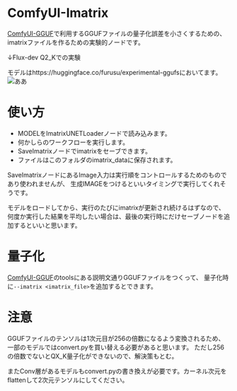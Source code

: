 # ComfyUI-Imatrix

[ComfyUI-GGUF](https://github.com/city96/ComfyUI-GGUF)で利用するGGUFファイルの量子化誤差を小さくするための、imatrixファイルを作るための実験的ノードです。

↓Flux-dev Q2_Kでの実験

モデルはhttps://huggingface.co/furusu/experimental-ggufsにおいてます。
![ああ](https://github.com/user-attachments/assets/33b2fca2-0b61-4e3e-82be-d3e4ec81e7ec)


# 使い方
+ MODELをImatrixUNETLoaderノードで読み込みます。
+ 何かしらのワークフローを実行します。
+ SaveImatrixノードでimatrixをセーブできます。
+ ファイルはこのフォルダのimatrix_dataに保存されます。

SaveImatrixノードにあるImage入力は実行順をコントロールするためのものであり使われませんが、
生成IMAGEをつけるといいタイミングで実行してくれそうです。

モデルをロードしてから、実行のたびにimatrixが更新され続けるはずなので、
何度か実行した結果を平均したい場合は、最後の実行時にだけセーブノードを追加するといいと思います。

# 量子化
[ComfyUI-GGUF](https://github.com/city96/ComfyUI-GGUF)のtoolsにある説明文通りGGUFファイルをつくって、
量子化時に`--imatrix <imatrix_file>`を追加するとできます。

# 注意
GGUFファイルのテンソルは1次元目が256の倍数になるよう変換されるため、一部のモデルではconvert.pyを買い替える必要があると思います。
ただし256の倍数でないとQX_K量子化ができないので、解決策もとむ。

またConv層があるモデルもconvert.pyの書き換えが必要です。カーネル次元をflattenして2次元テンソルにしてください。
